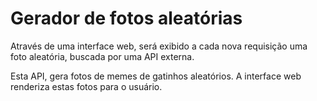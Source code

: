 # Gerador de fotos aleatórias         

Através de uma interface web, será exibido a cada nova requisição uma foto aleatória, buscada por uma API externa.

Esta API, gera fotos de memes de gatinhos aleatórios. A interface web renderiza estas fotos para o usuário.


